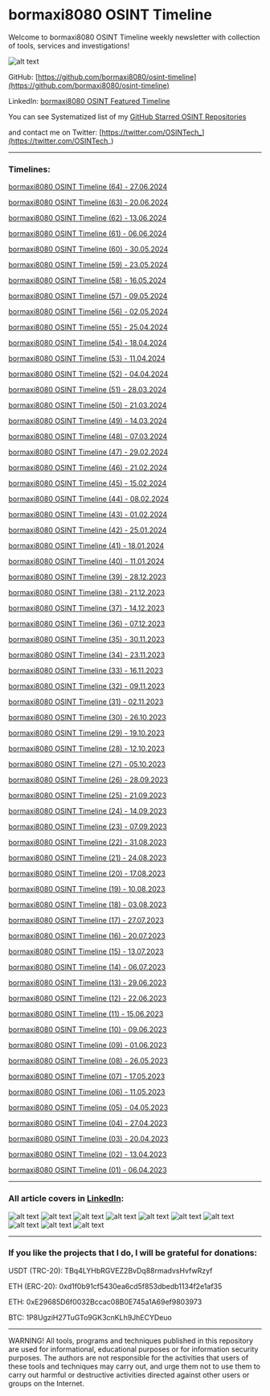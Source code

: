 # bormaxi8080 OSINT Timeline

Welcome to bormaxi8080 OSINT Timeline weekly newsletter with collection of tools, services and investigations!

![alt text](logo.png)

GitHub: [https://github.com/bormaxi8080/osint-timeline](https://github.com/bormaxi8080/osint-timeline)

LinkedIn: [bormaxi8080 OSINT Featured Timeline](https://www.linkedin.com/in/osintech/details/featured/)

You can see Systematized list of my [GitHub Starred OSINT Repositories](https://github.com/bormaxi8080/osint-repos-list)

and contact me on Twitter: [https://twitter.com/OSINTech_](https://twitter.com/OSINTech_)

----
### Timelines:

[bormaxi8080 OSINT Timeline (64) - 27.06.2024](./timelines/bormaxi8080-osint-timeline_64_27.06.2024.md)

[bormaxi8080 OSINT Timeline (63) - 20.06.2024](./timelines/bormaxi8080-osint-timeline_63_20.06.2024.md)

[bormaxi8080 OSINT Timeline (62) - 13.06.2024](./timelines/bormaxi8080-osint-timeline_62_13.06.2024.md)

[bormaxi8080 OSINT Timeline (61) - 06.06.2024](./timelines/bormaxi8080-osint-timeline_61_06.06.2024.md)

[bormaxi8080 OSINT Timeline (60) - 30.05.2024](./timelines/bormaxi8080-osint-timeline_60_30.05.2024.md)

[bormaxi8080 OSINT Timeline (59) - 23.05.2024](./timelines/bormaxi8080-osint-timeline_59_23.05.2024.md)

[bormaxi8080 OSINT Timeline (58) - 16.05.2024](./timelines/bormaxi8080-osint-timeline_58_16.05.2024.md)

[bormaxi8080 OSINT Timeline (57) - 09.05.2024](./timelines/bormaxi8080-osint-timeline_57_09.05.2024.md)

[bormaxi8080 OSINT Timeline (56) - 02.05.2024](./timelines/bormaxi8080-osint-timeline_56_02.05.2024.md)

[bormaxi8080 OSINT Timeline (55) - 25.04.2024](./timelines/bormaxi8080-osint-timeline_55_25.04.2024.md)

[bormaxi8080 OSINT Timeline (54) - 18.04.2024](./timelines/bormaxi8080-osint-timeline_54_18.04.2024.md)

[bormaxi8080 OSINT Timeline (53) - 11.04.2024](./timelines/bormaxi8080-osint-timeline_53_11.04.2024.md)

[bormaxi8080 OSINT Timeline (52) - 04.04.2024](./timelines/bormaxi8080-osint-timeline_52_04.04.2024.md)

[bormaxi8080 OSINT Timeline (51) - 28.03.2024](./timelines/bormaxi8080-osint-timeline_51_28.03.2024.md)

[bormaxi8080 OSINT Timeline (50) - 21.03.2024](./timelines/bormaxi8080-osint-timeline_50_21.03.2024.md)

[bormaxi8080 OSINT Timeline (49) - 14.03.2024](./timelines/bormaxi8080-osint-timeline_49_14.03.2024.md)

[bormaxi8080 OSINT Timeline (48) - 07.03.2024](./timelines/bormaxi8080-osint-timeline_48_07.03.2024.md)

[bormaxi8080 OSINT Timeline (47) - 29.02.2024](./timelines/bormaxi8080-osint-timeline_47_29.02.2024.md)

[bormaxi8080 OSINT Timeline (46) - 21.02.2024](./timelines/bormaxi8080-osint-timeline_46_21.02.2024.md)

[bormaxi8080 OSINT Timeline (45) - 15.02.2024](./timelines/bormaxi8080-osint-timeline_45_15.02.2024.md)

[bormaxi8080 OSINT Timeline (44) - 08.02.2024](./timelines/bormaxi8080-osint-timeline_44_08.02.2024.md)

[bormaxi8080 OSINT Timeline (43) - 01.02.2024](./timelines/bormaxi8080-osint-timeline_43_01.02.2024.md)

[bormaxi8080 OSINT Timeline (42) - 25.01.2024](./timelines/bormaxi8080-osint-timeline_42_25.01.2024.md)

[bormaxi8080 OSINT Timeline (41) - 18.01.2024](./timelines/bormaxi8080-osint-timeline_41_18.01.2024.md)

[bormaxi8080 OSINT Timeline (40) - 11.01.2024](./timelines/bormaxi8080-osint-timeline_40_11.01.2024.md)

[bormaxi8080 OSINT Timeline (39) - 28.12.2023](./timelines/bormaxi8080-osint-timeline_39_28.12.2023.md)

[bormaxi8080 OSINT Timeline (38) - 21.12.2023](./timelines/bormaxi8080-osint-timeline_38_21.12.2023.md)

[bormaxi8080 OSINT Timeline (37) - 14.12.2023](./timelines/bormaxi8080-osint-timeline_37_14.12.2023.md)

[bormaxi8080 OSINT Timeline (36) - 07.12.2023](./timelines/bormaxi8080-osint-timeline_36_07.12.2023.md)

[bormaxi8080 OSINT Timeline (35) - 30.11.2023](./timelines/bormaxi8080-osint-timeline_35_30.11.2023.md)

[bormaxi8080 OSINT Timeline (34) - 23.11.2023](./timelines/bormaxi8080-osint-timeline_34_23.11.2023.md)

[bormaxi8080 OSINT Timeline (33) - 16.11.2023](./timelines/bormaxi8080-osint-timeline_33_16.11.2023.md)

[bormaxi8080 OSINT Timeline (32) - 09.11.2023](./timelines/bormaxi8080-osint-timeline_32_09.11.2023.md)

[bormaxi8080 OSINT Timeline (31) - 02.11.2023](./timelines/bormaxi8080-osint-timeline_31_02.11.2023.md)

[bormaxi8080 OSINT Timeline (30) - 26.10.2023](./timelines/bormaxi8080-osint-timeline_30_26.10.2023.md)

[bormaxi8080 OSINT Timeline (29) - 19.10.2023](./timelines/bormaxi8080-osint-timeline_29_19.10.2023.md)

[bormaxi8080 OSINT Timeline (28) - 12.10.2023](./timelines/bormaxi8080-osint-timeline_28_12.10.2023.md)

[bormaxi8080 OSINT Timeline (27) - 05.10.2023](./timelines/bormaxi8080-osint-timeline_27_05.10.2023.md)

[bormaxi8080 OSINT Timeline (26) - 28.09.2023](./timelines/bormaxi8080-osint-timeline_26_28.09.2023.md)

[bormaxi8080 OSINT Timeline (25) - 21.09.2023](./timelines/bormaxi8080-osint-timeline_25_21.09.2023.md)

[bormaxi8080 OSINT Timeline (24) - 14.09.2023](./timelines/bormaxi8080-osint-timeline_24_14.09.2023.md)

[bormaxi8080 OSINT Timeline (23) - 07.09.2023](./timelines/bormaxi8080-osint-timeline_23_07.09.2023.md)

[bormaxi8080 OSINT Timeline (22) - 31.08.2023](./timelines/bormaxi8080-osint-timeline_22_31.08.2023.md)

[bormaxi8080 OSINT Timeline (21) - 24.08.2023](./timelines/bormaxi8080-osint-timeline_21_24.08.2023.md)

[bormaxi8080 OSINT Timeline (20) - 17.08.2023](./timelines/bormaxi8080-osint-timeline_20_17.08.2023.md)

[bormaxi8080 OSINT Timeline (19) - 10.08.2023](./timelines/bormaxi8080-osint-timeline_19_10.08.2023.md)

[bormaxi8080 OSINT Timeline (18) - 03.08.2023](./timelines/bormaxi8080-osint-timeline_18_03.08.2023.md)

[bormaxi8080 OSINT Timeline (17) - 27.07.2023](./timelines/bormaxi8080-osint-timeline_17_27.07.2023.md)

[bormaxi8080 OSINT Timeline (16) - 20.07.2023](./timelines/bormaxi8080-osint-timeline_16_20.07.2023.md)

[bormaxi8080 OSINT Timeline (15) - 13.07.2023](./timelines/bormaxi8080-osint-timeline_15_13.07.2023.md)

[bormaxi8080 OSINT Timeline (14) - 06.07.2023](./timelines/bormaxi8080-osint-timeline_14_06.07.2023.md)

[bormaxi8080 OSINT Timeline (13) - 29.06.2023](./timelines/bormaxi8080-osint-timeline_13_29.06.2023.md)

[bormaxi8080 OSINT Timeline (12) - 22.06.2023](./timelines/bormaxi8080-osint-timeline_12_22.06.2023.md)

[bormaxi8080 OSINT Timeline (11) - 15.06.2023](./timelines/bormaxi8080-osint-timeline_11_15.06.2023.md)

[bormaxi8080 OSINT Timeline (10) - 09.06.2023](./timelines/bormaxi8080-osint-timeline_10_09.06.2023.md)

[bormaxi8080 OSINT Timeline (09) - 01.06.2023](./timelines/bormaxi8080-osint-timeline_09_01.06.2023.md)

[bormaxi8080 OSINT Timeline (08) - 26.05.2023](./timelines/bormaxi8080-osint-timeline_08_26.05.2023.md)

[bormaxi8080 OSINT Timeline (07) - 17.05.2023](./timelines/bormaxi8080-osint-timeline_07_17.05.2023.md)

[bormaxi8080 OSINT Timeline (06) - 11.05.2023](./timelines/bormaxi8080-osint-timeline_06_11.05.2023.md)

[bormaxi8080 OSINT Timeline (05) - 04.05.2023](./timelines/bormaxi8080-osint-timeline_05_04.05.2023.md)

[bormaxi8080 OSINT Timeline (04) - 27.04.2023](./timelines/bormaxi8080-osint-timeline_04_27.04.2023.md)

[bormaxi8080 OSINT Timeline (03) - 20.04.2023](./timelines/bormaxi8080-osint-timeline_03_20.04.2023.md)

[bormaxi8080 OSINT Timeline (02) - 13.04.2023](./timelines/bormaxi8080-osint-timeline_02_13.04.2023.md)

[bormaxi8080 OSINT Timeline (01) - 06.04.2023](./timelines/bormaxi8080-osint-timeline_01_06.04.2023.md)

----
### All article covers in [LinkedIn](https://www.linkedin.com/in/osintech/details/featured/):

![alt text](./img/54-59.png)
![alt text](./img/48-53.png)
![alt text](./img/42-47.png)
![alt text](./img/36-41.png)
![alt text](./img/30-35.png)
![alt text](./img/24-29.png)
![alt text](./img/18-23.png)
![alt text](./img/12-17.png)
![alt text](./img/06-11.png)
![alt text](./img/01-05.png)

----
### If you like the projects that I do, I will be grateful for donations:

USDT (TRC-20): TBq4LYHbRGVEZ2BvDq88rmadvsHvfwRzyf

ETH (ERC-20): 0xd1f0b91cf5430ea6cd5f853dbedb1134f2e1af35

ETH: 0xE29685D6f0032Bccac08B0E745a1A69ef9803973

BTC: 1P8UgziH27TuGTo9GK3cnKLh9JhECYDeuo

----

WARNING! All tools, programs and techniques published in this repository are used for informational, educational purposes or for information security purposes. The authors are not responsible for the activities that users of these tools and techniques may carry out, and urge them not to use them to carry out harmful or destructive activities directed against other users or groups on the Internet.